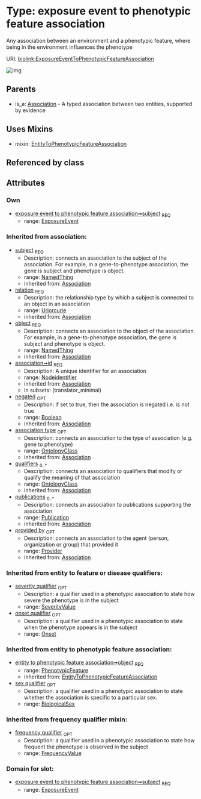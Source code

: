 
# Type: exposure event to phenotypic feature association


Any association between an environment and a phenotypic feature, where being in the environment influences the phenotype

URI: [biolink:ExposureEventToPhenotypicFeatureAssociation](https://w3id.org/biolink/vocab/ExposureEventToPhenotypicFeatureAssociation)


![img](http://yuml.me/diagram/nofunky;dir:TB/class/\[Provider]<provided%20by(i)%200..1-%20\[ExposureEventToPhenotypicFeatureAssociation&#124;relation(i):uriorcurie;id(i):nodeidentifier;negated(i):boolean%20%3F],%20\[Publication]<publications(i)%200..*-%20\[ExposureEventToPhenotypicFeatureAssociation],%20\[OntologyClass]<qualifiers(i)%200..*-%20\[ExposureEventToPhenotypicFeatureAssociation],%20\[OntologyClass]<association%20type(i)%200..1-%20\[ExposureEventToPhenotypicFeatureAssociation],%20\[NamedThing]<object(i)%201..1-%20\[ExposureEventToPhenotypicFeatureAssociation],%20\[Onset]<onset%20qualifier%200..1-%20\[ExposureEventToPhenotypicFeatureAssociation],%20\[SeverityValue]<severity%20qualifier%200..1-%20\[ExposureEventToPhenotypicFeatureAssociation],%20\[FrequencyValue]<frequency%20qualifier%200..1-%20\[ExposureEventToPhenotypicFeatureAssociation],%20\[BiologicalSex]<sex%20qualifier%200..1-%20\[ExposureEventToPhenotypicFeatureAssociation],%20\[ExposureEvent]<subject%201..1-%20\[ExposureEventToPhenotypicFeatureAssociation],%20\[ExposureEventToPhenotypicFeatureAssociation]uses%20-.->\[EntityToPhenotypicFeatureAssociation],%20\[Association]^-\[ExposureEventToPhenotypicFeatureAssociation])

## Parents

 *  is_a: [Association](Association.md) - A typed association between two entities, supported by evidence

## Uses Mixins

 *  mixin: [EntityToPhenotypicFeatureAssociation](EntityToPhenotypicFeatureAssociation.md)

## Referenced by class


## Attributes


### Own

 * [exposure event to phenotypic feature association➞subject](exposure_event_to_phenotypic_feature_association_subject.md)  <sub>REQ</sub>
    * range: [ExposureEvent](ExposureEvent.md)

### Inherited from association:

 * [subject](subject.md)  <sub>REQ</sub>
    * Description: connects an association to the subject of the association. For example, in a gene-to-phenotype association, the gene is subject and phenotype is object.
    * range: [NamedThing](NamedThing.md)
    * inherited from: [Association](Association.md)
 * [relation](relation.md)  <sub>REQ</sub>
    * Description: the relationship type by which a subject is connected to an object in an association
    * range: [Uriorcurie](types/Uriorcurie.md)
    * inherited from: [Association](Association.md)
 * [object](object.md)  <sub>REQ</sub>
    * Description: connects an association to the object of the association. For example, in a gene-to-phenotype association, the gene is subject and phenotype is object.
    * range: [NamedThing](NamedThing.md)
    * inherited from: [Association](Association.md)
 * [association➞id](association_id.md)  <sub>REQ</sub>
    * Description: A unique identifier for an association
    * range: [Nodeidentifier](types/Nodeidentifier.md)
    * inherited from: [Association](Association.md)
    * in subsets: (translator_minimal)
 * [negated](negated.md)  <sub>OPT</sub>
    * Description: if set to true, then the association is negated i.e. is not true
    * range: [Boolean](types/Boolean.md)
    * inherited from: [Association](Association.md)
 * [association type](association_type.md)  <sub>OPT</sub>
    * Description: connects an association to the type of association (e.g. gene to phenotype)
    * range: [OntologyClass](OntologyClass.md)
    * inherited from: [Association](Association.md)
 * [qualifiers](qualifiers.md)  <sub>0..*</sub>
    * Description: connects an association to qualifiers that modify or qualify the meaning of that association
    * range: [OntologyClass](OntologyClass.md)
    * inherited from: [Association](Association.md)
 * [publications](publications.md)  <sub>0..*</sub>
    * Description: connects an association to publications supporting the association
    * range: [Publication](Publication.md)
    * inherited from: [Association](Association.md)
 * [provided by](provided_by.md)  <sub>OPT</sub>
    * Description: connects an association to the agent (person, organization or group) that provided it
    * range: [Provider](Provider.md)
    * inherited from: [Association](Association.md)

### Inherited from entity to feature or disease qualifiers:

 * [severity qualifier](severity_qualifier.md)  <sub>OPT</sub>
    * Description: a qualifier used in a phenotypic association to state how severe the phenotype is in the subject
    * range: [SeverityValue](SeverityValue.md)
 * [onset qualifier](onset_qualifier.md)  <sub>OPT</sub>
    * Description: a qualifier used in a phenotypic association to state when the phenotype appears is in the subject
    * range: [Onset](Onset.md)

### Inherited from entity to phenotypic feature association:

 * [entity to phenotypic feature association➞object](entity_to_phenotypic_feature_association_object.md)  <sub>REQ</sub>
    * range: [PhenotypicFeature](PhenotypicFeature.md)
    * inherited from: [EntityToPhenotypicFeatureAssociation](EntityToPhenotypicFeatureAssociation.md)
 * [sex qualifier](sex_qualifier.md)  <sub>OPT</sub>
    * Description: a qualifier used in a phenotypic association to state whether the association is specific to a particular sex.
    * range: [BiologicalSex](BiologicalSex.md)

### Inherited from frequency qualifier mixin:

 * [frequency qualifier](frequency_qualifier.md)  <sub>OPT</sub>
    * Description: a qualifier used in a phenotypic association to state how frequent the phenotype is observed in the subject
    * range: [FrequencyValue](FrequencyValue.md)

### Domain for slot:

 * [exposure event to phenotypic feature association➞subject](exposure_event_to_phenotypic_feature_association_subject.md)  <sub>REQ</sub>
    * range: [ExposureEvent](ExposureEvent.md)
